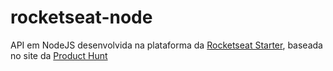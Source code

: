 # rocketseat-node

API em NodeJS desenvolvida na plataforma da [Rocketseat Starter](https://app.rocketseat.com.br/starter), baseada no site da [Product Hunt](https://producthunt.com)
